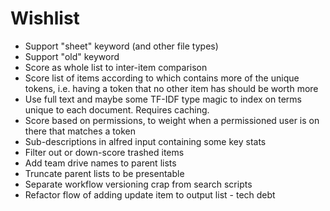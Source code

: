 # Wishlist

* Support "sheet" keyword (and other file types)
* Support "old" keyword
* Score as whole list to inter-item comparison
* Score list of items according to which contains more of the unique tokens, i.e. having a token that no other item has should be worth more
* Use full text and maybe some TF-IDF type magic to index on terms unique to each document. Requires caching.
* Score based on permissions, to weight when a permissioned user is on there that matches a token
* Sub-descriptions in alfred input containing some key stats
* Filter out or down-score trashed items
* Add team drive names to parent lists
* Truncate parent lists to be presentable
* Separate workflow versioning crap from search scripts
* Refactor flow of adding update item to output list - tech debt
